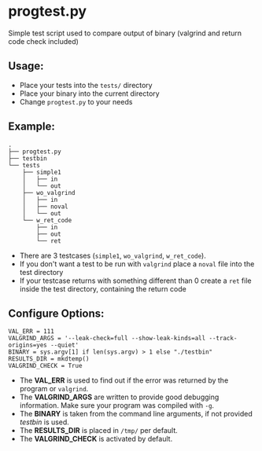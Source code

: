 # progtest.py
Simple test script used to compare output of binary (valgrind and return code check included)

## Usage:
* Place your tests into the `tests/` directory
* Place your binary into the current directory
* Change `progtest.py` to your needs

## Example:
```
.
├── progtest.py
├── testbin
└── tests
    ├── simple1
    │   ├── in
    │   └── out
    ├── wo_valgrind
    │   ├── in
    │   ├── noval
    │   └── out
    └── w_ret_code
        ├── in
        ├── out
        └── ret
```
* There are 3 testcases (`simple1`, `wo_valgrind`, `w_ret_code`).
* If you don't want a test to be run with `valgrind` place a `noval` file into the test directory
* If your testcase returns with something different than 0 create a `ret` file inside the test directory, containing the return code

## Configure Options:
```
VAL_ERR = 111
VALGRIND_ARGS = '--leak-check=full --show-leak-kinds=all --track-origins=yes --quiet'
BINARY = sys.argv[1] if len(sys.argv) > 1 else "./testbin"
RESULTS_DIR = mkdtemp()
VALGRIND_CHECK = True
```
* The **VAL_ERR** is used to find out if the error was returned by the program or `valgrind`.
* The **VALGRIND_ARGS** are written to provide good debugging information. Make sure your program was compiled with `-g`.
* The **BINARY** is taken from the command line arguments, if not provided *testbin* is used.
* The **RESULTS_DIR** is placed in `/tmp/` per default.
* The **VALGRIND_CHECK** is activated by default.
